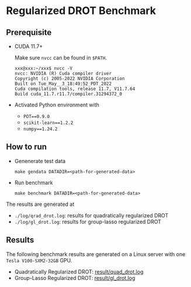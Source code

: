 # Regularized DROT Benchmark

## Prerequisite

- CUDA 11.7+

    Make sure `nvcc` can be found in `$PATH`.
    ```
    xxx@xxx:~/xxx$ nvcc -V
    nvcc: NVIDIA (R) Cuda compiler driver
    Copyright (c) 2005-2022 NVIDIA Corporation
    Built on Tue_May__3_18:49:52_PDT_2022
    Cuda compilation tools, release 11.7, V11.7.64
    Build cuda_11.7.r11.7/compiler.31294372_0
    ```
- Activated Python environment with
    - `POT==0.9.0`
    - `scikit-learn==1.2.2`
    - `numpy==1.24.2`

## How to run

- Genenerate test data
    ```
    make gendata DATADIR=<path-for-generated-data>
    ```

- Run benchmark
    ```
    make benchmark DATADIR=<path-for-generated-data>
    ```

The results are generated at
- `./log/qrad_drot.log`: results for quadratically regularized DROT
- `./log/gl_drot.log`: results for group-lasso regularized DROT


## Results

The following benchmark results are generated on a Linux server with one `Tesla V100-SXM2-32GB` GPU.
- Quadratically Regularized DROT: [result/quad_drot.log](./result/quad_drot.log)
- Group-Lasso Regularized DROT: [result/gl_drot.log](./result/gl_drot.log)

